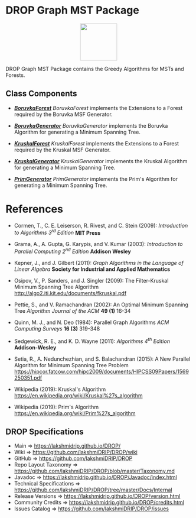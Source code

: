 # DROP Graph MST Package

<p align="center"><img src="https://github.com/lakshmiDRIP/DROP/blob/master/DRIP_Logo.gif?raw=true" width="100"></p>

DROP Graph MST Package contains the Greedy Algorithms for MSTs and Forests.


## Class Components

 * [***BoruvkaForest***](https://github.com/lakshmiDRIP/DROP/tree/master/src/main/java/org/drip/graph/mstgreedy/BoruvkaForest.java)
 <i>BoruvkaForest</i> implements the Extensions to a Forest required by the Boruvka MSF Generator.

 * [***BoruvkaGenerator***](https://github.com/lakshmiDRIP/DROP/tree/master/src/main/java/org/drip/graph/mstgreedy/BoruvkaGenerator.java)
 <i>BoruvkaGenerator</i> implements the Boruvka Algorithm for generating a Minimum Spanning Tree.

 * [***KruskalForest***](https://github.com/lakshmiDRIP/DROP/tree/master/src/main/java/org/drip/graph/mstgreedy/KruskalForest.java)
 <i>KruskalForest</i> implements the Extensions to a Forest required by the Kruskal MSF Generator.

 * [***KruskalGenerator***](https://github.com/lakshmiDRIP/DROP/tree/master/src/main/java/org/drip/graph/mstgreedy/KruskalGenerator.java)
 <i>KruskalGenerator</i> implements the Kruskal Algorithm for generating a Minimum Spanning Tree.

 * [***PrimGenerator***](https://github.com/lakshmiDRIP/DROP/tree/master/src/main/java/org/drip/graph/mstgreedy/PrimGenerator.java)
 <i>PrimGenerator</i> implements the Prim's Algorithm for generating a Minimum Spanning Tree.


# References

 * Cormen, T., C. E. Leiserson, R. Rivest, and C. Stein (2009): <i>Introduction to Algorithms 3<sup>rd</sup> Edition</i> <b>MIT Press</b>

 * Grama, A., A. Gupta, G. Karypis, and V. Kumar (2003): <i>Introduction to Parallel Computing 2<sup>nd</sup> Edition</i> <b>Addison Wesley</b>

 * Kepner, J., and J. Gilbert (2011): <i>Graph Algorithms in the Language of Linear Algebra</i> <b>Society for Industrial and Applied Mathematics</b>

 * Osipov, V., P. Sanders, and J. Singler (2009): The Filter-Kruskal Minimum Spanning Tree Algorithm http://algo2.iti.kit.edu/documents/fkruskal.pdf

 * Pettie, S., and V. Ramachandran (2002): An Optimal Minimum Spanning Tree <i>Algorithm Journal of the ACM</i> <b>49 (1)</b> 16-34

 * Quinn, M. J., and N. Deo (1984): Parallel Graph Algorithms <i>ACM Computing Surveys</i> <b>16 (3)</b> 319-348

 * Sedgewick, R. E., and K. D. Wayne (2011): <i>Algorithms 4<sup>th</sup> Edition</i> <b>Addison-Wesley</b>

 * Setia, R., A. Nedunchezhian, and S. Balachandran (2015): A New Parallel Algorithm for Minimum Spanning Tree Problem https://hipcor.fatcow.com/hipc2009/documents/HIPCSS09Papers/1569250351.pdf

 * Wikipedia (2019): Kruskal's Algorithm https://en.wikipedia.org/wiki/Kruskal%27s_algorithm

 * Wikipedia (2019): Prim's Algorithm https://en.wikipedia.org/wiki/Prim%27s_algorithm


## DROP Specifications

 * Main                     => https://lakshmidrip.github.io/DROP/
 * Wiki                     => https://github.com/lakshmiDRIP/DROP/wiki
 * GitHub                   => https://github.com/lakshmiDRIP/DROP
 * Repo Layout Taxonomy     => https://github.com/lakshmiDRIP/DROP/blob/master/Taxonomy.md
 * Javadoc                  => https://lakshmidrip.github.io/DROP/Javadoc/index.html
 * Technical Specifications => https://github.com/lakshmiDRIP/DROP/tree/master/Docs/Internal
 * Release Versions         => https://lakshmidrip.github.io/DROP/version.html
 * Community Credits        => https://lakshmidrip.github.io/DROP/credits.html
 * Issues Catalog           => https://github.com/lakshmiDRIP/DROP/issues
